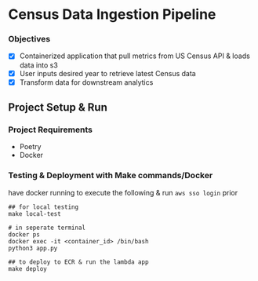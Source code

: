# Census Data Ingestion Pipeline

### Objectives
- [x] Containerized application that pull metrics from US Census API & loads data into s3
- [x] User inputs desired year to retrieve latest Census data
- [x] Transform data for downstream analytics

## Project Setup & Run
### Project Requirements
- Poetry
- Docker

### Testing & Deployment with Make commands/Docker

have docker running to execute the following & run `aws sso login` prior
```
## for local testing
make local-test

# in seperate terminal
docker ps
docker exec -it <container_id> /bin/bash
python3 app.py

## to deploy to ECR & run the lambda app
make deploy
```
